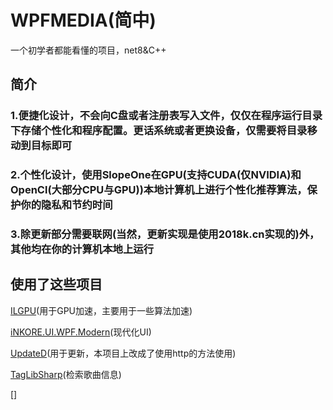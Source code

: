 # WPFMEDIA(简中)
一个初学者都能看懂的项目，net8&C++


## 简介


### 1.便捷化设计，不会向C盘或者注册表写入文件，仅仅在程序运行目录下存储个性化和程序配置。更话系统或者更换设备，仅需要将目录移动到目标即可


### 2.个性化设计，使用SlopeOne在GPU(支持CUDA(仅NVIDIA)和OpenCl(大部分CPU与GPU))本地计算机上进行个性化推荐算法，保护你的隐私和节约时间


### 3.除更新部分需要联网(当然，更新实现是使用2018k.cn实现的)外，其他均在你的计算机本地上运行

## 使用了这些项目


[ILGPU](https://ilgpu.net/)(用于GPU加速，主要用于一些算法加速)


[iNKORE.UI.WPF.Modern](https://github.com/iNKORE-NET/UI.WPF.Modern/)(现代化UI)


[UpdateD](https://github.com/YUXUAN888/UpdateD)(用于更新，本项目上改成了使用http的方法使用)


[TagLibSharp](https://github.com/mono/taglib-sharp)(检索歌曲信息)


[]
